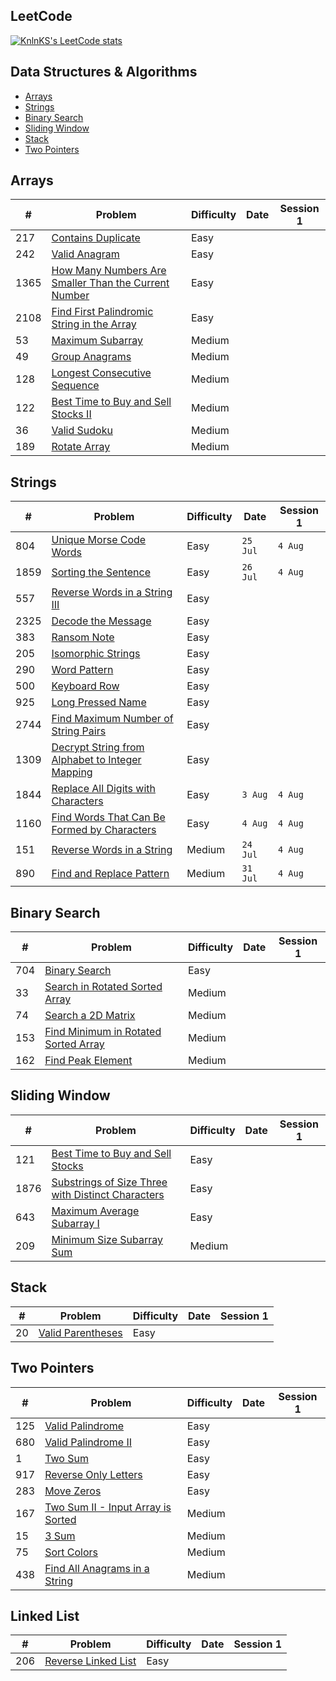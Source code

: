 ## LeetCode

[![KnlnKS's LeetCode stats](https://leetcode-stats-six.vercel.app/?username=joshdavidang)](https://github.com/KnlnKS/leetcode-stats)

## Data Structures & Algorithms

- [Arrays](https://github.com/joshuadavidang/data-structures-and-algorithms#arrays)
- [Strings](https://github.com/joshuadavidang/data-structures-and-algorithms#strings)
- [Binary Search](https://github.com/joshuadavidang/data-structures-and-algorithms#binary-search)
- [Sliding Window](https://github.com/joshuadavidang/data-structures-and-algorithms#sliding-window)
- [Stack](https://github.com/joshuadavidang/data-structures-and-algorithms#stack)
- [Two Pointers](https://github.com/joshuadavidang/data-structures-and-algorithms#two-pointers)

## Arrays

| #    | Problem                                                                                                                                     | Difficulty | Date | Session 1 |
| ---- | ------------------------------------------------------------------------------------------------------------------------------------------- | ---------- | ---- | --------- |
| 217  | [Contains Duplicate](https://leetcode.com/problems/contains-duplicate/)                                                                     | Easy       |      |
| 242  | [Valid Anagram](https://leetcode.com/problems/valid-anagram/)                                                                               | Easy       |      |
| 1365 | [How Many Numbers Are Smaller Than the Current Number](https://leetcode.com/problems/how-many-numbers-are-smaller-than-the-current-number/) | Easy       |      |
| 2108 | [Find First Palindromic String in the Array](https://leetcode.com/problems/find-first-palindromic-string-in-the-array/)                     | Easy       |      |
| 53   | [Maximum Subarray](https://leetcode.com/problems/maximum-subarray/)                                                                         | Medium     |      |
| 49   | [Group Anagrams](https://leetcode.com/problems/group-anagrams/)                                                                             | Medium     |      |
| 128  | [Longest Consecutive Sequence](https://leetcode.com/problems/longest-consecutive-sequence/)                                                 | Medium     |      |
| 122  | [Best Time to Buy and Sell Stocks II](https://leetcode.com/problems/best-time-to-buy-and-sell-stock-ii/)                                    | Medium     |      |
| 36   | [Valid Sudoku](https://leetcode.com/problems/valid-sudoku/)                                                                                 | Medium     |      |
| 189  | [Rotate Array](https://leetcode.com/problems/rotate-array/)                                                                                 | Medium     |      |

## Strings

| #    | Problem                                                                                                                           | Difficulty | Date     | Session 1 |
| ---- | --------------------------------------------------------------------------------------------------------------------------------- | ---------- | -------- | --------- |
| 804  | [Unique Morse Code Words](https://leetcode.com/problems/unique-morse-code-words/)                                                 | Easy       | `25 Jul` | `4 Aug`   |
| 1859 | [Sorting the Sentence](https://leetcode.com/problems/sorting-the-sentence/)                                                       | Easy       | `26 Jul` | `4 Aug`   |
| 557  | [Reverse Words in a String III](https://leetcode.com/problems/reverse-words-in-a-string-iii/)                                     | Easy       |          |
| 2325 | [Decode the Message](https://leetcode.com/problems/decode-the-message/)                                                           | Easy       |          |
| 383  | [Ransom Note](https://leetcode.com/problems/ransom-note/)                                                                         | Easy       |          |
| 205  | [Isomorphic Strings](https://leetcode.com/problems/isomorphic-strings/)                                                           | Easy       |          |
| 290  | [Word Pattern](https://leetcode.com/problems/word-pattern)                                                                        | Easy       |          |
| 500  | [Keyboard Row](https://leetcode.com/problems/keyboard-row/)                                                                       | Easy       |          |
| 925  | [Long Pressed Name](https://leetcode.com/problems/long-pressed-name/)                                                             | Easy       |          |
| 2744 | [Find Maximum Number of String Pairs](https://leetcode.com/problems/find-maximum-number-of-string-pairs)                          | Easy       |          |
| 1309 | [Decrypt String from Alphabet to Integer Mapping](https://leetcode.com/problems/decrypt-string-from-alphabet-to-integer-mapping/) | Easy       |          |
| 1844 | [Replace All Digits with Characters](https://leetcode.com/problems/replace-all-digits-with-characters/)                           | Easy       | `3 Aug`  | `4 Aug`   |
| 1160 | [Find Words That Can Be Formed by Characters](https://leetcode.com/problems/find-words-that-can-be-formed-by-characters)          | Easy       | `4 Aug`  | `4 Aug`   |
| 151  | [Reverse Words in a String](https://leetcode.com/problems/reverse-words-in-a-string/)                                             | Medium     | `24 Jul` | `4 Aug`   |
| 890  | [Find and Replace Pattern](https://leetcode.com/problems/find-and-replace-pattern/)                                               | Medium     | `31 Jul` | `4 Aug`   |

## Binary Search

| #   | Problem                                                                                                     | Difficulty | Date | Session 1 |
| --- | ----------------------------------------------------------------------------------------------------------- | ---------- | ---- | --------- |
| 704 | [Binary Search](https://leetcode.com/problems/binary-search/)                                               | Easy       |      |
| 33  | [Search in Rotated Sorted Array](https://leetcode.com/problems/search-in-rotated-sorted-array/)             | Medium     |      |
| 74  | [Search a 2D Matrix](https://leetcode.com/problems/search-a-2d-matrix/)                                     | Medium     |      |
| 153 | [Find Minimum in Rotated Sorted Array](https://leetcode.com/problems/find-minimum-in-rotated-sorted-array/) | Medium     |      |
| 162 | [Find Peak Element](https://leetcode.com/problems/find-peak-element/)                                       | Medium     |      |

## Sliding Window

| #    | Problem                                                                                                                               | Difficulty | Date | Session 1 |
| ---- | ------------------------------------------------------------------------------------------------------------------------------------- | ---------- | ---- | --------- |
| 121  | [Best Time to Buy and Sell Stocks](https://leetcode.com/problems/best-time-to-buy-and-sell-stock/)                                    | Easy       |      |
| 1876 | [Substrings of Size Three with Distinct Characters](https://leetcode.com/problems/substrings-of-size-three-with-distinct-characters/) | Easy       |      |
| 643  | [Maximum Average Subarray I](https://leetcode.com/problems/maximum-average-subarray-i/)                                               | Easy       |      |
| 209  | [Minimum Size Subarray Sum](https://leetcode.com/problems/minimum-size-subarray-sum/)                                                 | Medium     |      |

## Stack

| #   | Problem                                                               | Difficulty | Date | Session 1 |
| --- | --------------------------------------------------------------------- | ---------- | ---- | --------- |
| 20  | [Valid Parentheses](https://leetcode.com/problems/valid-parentheses/) | Easy       |      |

## Two Pointers

| #   | Problem                                                                                               | Difficulty | Date | Session 1 |
| --- | ----------------------------------------------------------------------------------------------------- | ---------- | ---- | --------- |
| 125 | [Valid Palindrome](https://leetcode.com/problems/valid-palindrome/)                                   | Easy       |      |
| 680 | [Valid Palindrome II](https://leetcode.com/problems/valid-palindrome-ii/)                             | Easy       |      |
| 1   | [Two Sum](https://leetcode.com/problems/two-sum/)                                                     | Easy       |      |
| 917 | [Reverse Only Letters](https://leetcode.com/problems/reverse-only-letters/)                           | Easy       |      |
| 283 | [Move Zeros](https://leetcode.com/problems/move-zeroes/)                                              | Easy       |      |
| 167 | [Two Sum II - Input Array is Sorted](https://leetcode.com/problems/two-sum-ii-input-array-is-sorted/) | Medium     |      |
| 15  | [3 Sum](https://leetcode.com/problems/3sum/)                                                          | Medium     |      |
| 75  | [Sort Colors](https://leetcode.com/problems/sort-colors/)                                             | Medium     |      |
| 438 | [Find All Anagrams in a String](https://leetcode.com/problems/find-all-anagrams-in-a-string//)        | Medium     |      |

## Linked List

| #   | Problem                                                                   | Difficulty | Date | Session 1 |
| --- | ------------------------------------------------------------------------- | ---------- | ---- | --------- |
| 206 | [Reverse Linked List](https://leetcode.com/problems/reverse-linked-list/) | Easy       |      |

